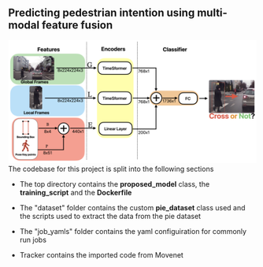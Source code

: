 ## Predicting pedestrian intention using multi-modal feature fusion
![Proposed model architecture](model.png)
The codebase for this project is split into the following sections
- The top directory contains the **proposed_model** class, the **training_script** and the **Dockerfile**
- The "dataset" folder contains the custom **pie_dataset** class used and the scripts used to extract the data from the pie dataset
- The "job_yamls" folder contains the yaml configuiration for commonly run jobs 

- Tracker contains the imported code from Movenet 
